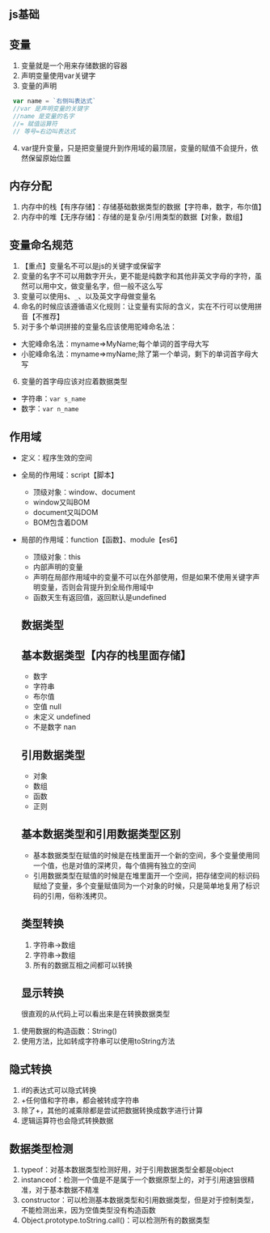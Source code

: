 ## js基础

## 变量
1. 变量就是一个用来存储数据的容器
2. 声明变量使用var关键字
3. 变量的声明
```js
 var name = `右侧叫表达式`
 //var 是声明变量的关键字
 //name 是变量的名字
 //= 赋值运算符
 // 等号=右边叫表达式
```
4. var提升变量，只是把变量提升到作用域的最顶层，变量的赋值不会提升，依然保留原始位置

## 内存分配
1. 内存中的栈【有序存储】：存储基础数据类型的数据【字符串，数字，布尔值】
2. 内存中的堆【无序存储】：存储的是复杂/引用类型的数据【对象，数组】

## 变量命名规范
1. 【重点】变量名不可以是js的关键字或保留字
2. 变量的名字不可以用数字开头，更不能是纯数字和其他非英文字母的字符，虽然可以用中文，做变量名字，但一般不这么写
3. 变量可以使用`$`、`_`、以及英文字母做变量名
4. 命名的时候应该遵循语义化规则：让变量有实际的含义，实在不行可以使用拼音【不推荐】
5. 对于多个单词拼接的变量名应该使用驼峰命名法：
 - 大驼峰命名法：myname=>MyName;每个单词的首字母大写
 - 小驼峰命名法：myname=>myName;除了第一个单词，剩下的单词首字母大写
 6. 变量的首字母应该对应着数据类型
 - 字符串：`var s_name`
 - 数字：`var n_name`
 

 ## 作用域
 - 定义：程序生效的空间
 - 全局的作用域：script【脚本】
   - 顶级对象：window、document
   - window又叫BOM
   - document又叫DOM
   - BOM包含着DOM
 - 局部的作用域：function【函数】、module【es6】
   - 顶级对象：this
   - 内部声明的变量
   - 声明在局部作用域中的变量不可以在外部使用，但是如果不使用关键字声明变量，否则会背提升到全局作用域中
   - 函数天生有返回值，返回默认是undefined


   ## 数据类型
   ## 基本数据类型【内存的栈里面存储】
   - 数字
   - 字符串
   - 布尔值
   - 空值 null
   - 未定义 undefined
   - 不是数字 nan

   ## 引用数据类型
   - 对象
   - 数组
   - 函数
   - 正则

   ## 基本数据类型和引用数据类型区别
   - 基本数据类型在赋值的时候是在栈里面开一个新的空间，多个变量使用同一个值，也是对值的深拷贝，每个值拥有独立的空间
   - 引用数据类型在赋值的时候是在堆里面开一个空间，把存储空间的标识码赋给了变量，多个变量赋值同为一个对象的时候，只是简单地复用了标识码的引用，俗称浅拷贝。


   ## 类型转换
   1. 字符串->数组
   2. 字符串->数组
   3. 所有的数据互相之间都可以转换

   ## 显示转换
   很直观的从代码上可以看出来是在转换数据类型
  1. 使用数据的构造函数：String()
  2. 使用方法，比如转成字符串可以使用toString方法
   ## 隐式转换
  1. if的表达式可以隐式转换
  2. +任何值和字符串，都会被转成字符串
  3. 除了+，其他的减乘除都是尝试把数据转换成数字进行计算
  4. 逻辑运算符也会隐式转换数据


  ## 数据类型检测
  1. typeof：对基本数据类型检测好用，对于引用数据类型全都是object
  2. instanceof：检测一个值是不是属于一个数据原型上的，对于引用速狙很精准，对于基本数据不精准
  3. constructor：可以检测基本数据类型和引用数据类型，但是对于控制类型，不能检测出来，因为空值类型没有构造函数
  4. Object.prototype.toString.call()：可以检测所有的数据类型
